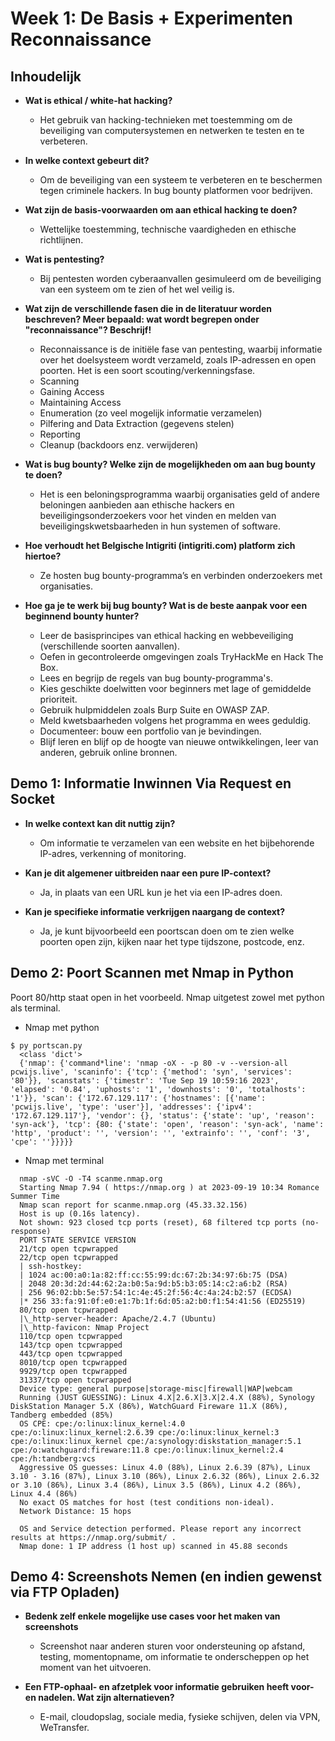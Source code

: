 # Week 1: De Basis + Experimenten Reconnaissance

## Inhoudelijk

- **Wat is ethical / white-hat hacking?**

  - Het gebruik van hacking-technieken met toestemming om de beveiliging van computersystemen en netwerken te testen en te verbeteren.

- **In welke context gebeurt dit?**

  - Om de beveiliging van een systeem te verbeteren en te beschermen tegen criminele hackers. In bug bounty platformen voor bedrijven.

- **Wat zijn de basis-voorwaarden om aan ethical hacking te doen?**

  - Wettelijke toestemming, technische vaardigheden en ethische richtlijnen.

- **Wat is pentesting?**

  - Bij pentesten worden cyberaanvallen gesimuleerd om de beveiliging van een systeem om te zien of het wel veilig is.

- **Wat zijn de verschillende fasen die in de literatuur worden beschreven? Meer bepaald: wat wordt begrepen onder "reconnaissance"? Beschrijf!**

  - Reconnaissance is de initiële fase van pentesting, waarbij informatie over het doelsysteem wordt verzameld, zoals IP-adressen en open poorten. Het is een soort scouting/verkenningsfase.
  - Scanning
  - Gaining Access
  - Maintaining Access
  - Enumeration (zo veel mogelijk informatie verzamelen)
  - Pilfering and Data Extraction (gegevens stelen)
  - Reporting
  - Cleanup (backdoors enz. verwijderen)

- **Wat is bug bounty? Welke zijn de mogelijkheden om aan bug bounty te doen?**

  - Het is een beloningsprogramma waarbij organisaties geld of andere beloningen aanbieden aan ethische hackers en beveiligingsonderzoekers voor het vinden en melden van beveiligingskwetsbaarheden in hun systemen of software.

- **Hoe verhoudt het Belgische Intigriti (intigriti.com) platform zich hiertoe?**

  - Ze hosten bug bounty-programma’s en verbinden onderzoekers met organisaties.

- **Hoe ga je te werk bij bug bounty? Wat is de beste aanpak voor een beginnend bounty hunter?**
  - Leer de basisprincipes van ethical hacking en webbeveiliging (verschillende soorten aanvallen).
  - Oefen in gecontroleerde omgevingen zoals TryHackMe en Hack The Box.
  - Lees en begrijp de regels van bug bounty-programma's.
  - Kies geschikte doelwitten voor beginners met lage of gemiddelde prioriteit.
  - Gebruik hulpmiddelen zoals Burp Suite en OWASP ZAP.
  - Meld kwetsbaarheden volgens het programma en wees geduldig.
  - Documenteer: bouw een portfolio van je bevindingen.
  - Blijf leren en blijf op de hoogte van nieuwe ontwikkelingen, leer van anderen, gebruik online bronnen.

## Demo 1: Informatie Inwinnen Via Request en Socket

- **In welke context kan dit nuttig zijn?**

  - Om informatie te verzamelen van een website en het bijbehorende IP-adres, verkenning of monitoring.

- **Kan je dit algemener uitbreiden naar een pure IP-context?**

  - Ja, in plaats van een URL kun je het via een IP-adres doen.

- **Kan je specifieke informatie verkrijgen naargang de context?**
  - Ja, je kunt bijvoorbeeld een poortscan doen om te zien welke poorten open zijn, kijken naar het type tijdszone, postcode, enz.

## Demo 2: Poort Scannen met Nmap in Python
Poort 80/http staat open in het voorbeeld. Nmap uitgetest zowel met python als terminal.
- Nmap met python
```
$ py portscan.py
  <class 'dict'>
  {'nmap': {'command*line': 'nmap -oX - -p 80 -v --version-all pcwijs.live', 'scaninfo': {'tcp': {'method': 'syn', 'services': '80'}}, 'scanstats': {'timestr': 'Tue Sep 19 10:59:16 2023', 'elapsed': '0.84', 'uphosts': '1', 'downhosts': '0', 'totalhosts': '1'}}, 'scan': {'172.67.129.117': {'hostnames': [{'name': 'pcwijs.live', 'type': 'user'}], 'addresses': {'ipv4': '172.67.129.117'}, 'vendor': {}, 'status': {'state': 'up', 'reason': 'syn-ack'}, 'tcp': {80: {'state': 'open', 'reason': 'syn-ack', 'name': 'http', 'product': '', 'version': '', 'extrainfo': '', 'conf': '3', 'cpe': ''}}}}}
```
- Nmap met terminal
```
  nmap -sVC -O -T4 scanme.nmap.org
  Starting Nmap 7.94 ( https://nmap.org ) at 2023-09-19 10:34 Romance Summer Time
  Nmap scan report for scanme.nmap.org (45.33.32.156)
  Host is up (0.16s latency).
  Not shown: 923 closed tcp ports (reset), 68 filtered tcp ports (no-response)
  PORT STATE SERVICE VERSION
  21/tcp open tcpwrapped
  22/tcp open tcpwrapped
  | ssh-hostkey:
  | 1024 ac:00:a0:1a:82:ff:cc:55:99:dc:67:2b:34:97:6b:75 (DSA)
  | 2048 20:3d:2d:44:62:2a:b0:5a:9d:b5:b3:05:14:c2:a6:b2 (RSA)
  | 256 96:02:bb:5e:57:54:1c:4e:45:2f:56:4c:4a:24:b2:57 (ECDSA)
  |* 256 33:fa:91:0f:e0:e1:7b:1f:6d:05:a2:b0:f1:54:41:56 (ED25519)
  80/tcp open tcpwrapped
  |\_http-server-header: Apache/2.4.7 (Ubuntu)
  |\_http-favicon: Nmap Project
  110/tcp open tcpwrapped
  143/tcp open tcpwrapped
  443/tcp open tcpwrapped
  8010/tcp open tcpwrapped
  9929/tcp open tcpwrapped
  31337/tcp open tcpwrapped
  Device type: general purpose|storage-misc|firewall|WAP|webcam
  Running (JUST GUESSING): Linux 4.X|2.6.X|3.X|2.4.X (88%), Synology DiskStation Manager 5.X (86%), WatchGuard Fireware 11.X (86%), Tandberg embedded (85%)
  OS CPE: cpe:/o:linux:linux_kernel:4.0 cpe:/o:linux:linux_kernel:2.6.39 cpe:/o:linux:linux_kernel:3 cpe:/o:linux:linux_kernel cpe:/a:synology:diskstation_manager:5.1 cpe:/o:watchguard:fireware:11.8 cpe:/o:linux:linux_kernel:2.4 cpe:/h:tandberg:vcs
  Aggressive OS guesses: Linux 4.0 (88%), Linux 2.6.39 (87%), Linux 3.10 - 3.16 (87%), Linux 3.10 (86%), Linux 2.6.32 (86%), Linux 2.6.32 or 3.10 (86%), Linux 3.4 (86%), Linux 3.5 (86%), Linux 4.2 (86%), Linux 4.4 (86%)
  No exact OS matches for host (test conditions non-ideal).
  Network Distance: 15 hops

  OS and Service detection performed. Please report any incorrect results at https://nmap.org/submit/ .
  Nmap done: 1 IP address (1 host up) scanned in 45.88 seconds
```

## Demo 4: Screenshots Nemen (en indien gewenst via FTP Opladen)

- **Bedenk zelf enkele mogelijke use cases voor het maken van screenshots**

  - Screenshot naar anderen sturen voor ondersteuning op afstand, testing, momentopname, om informatie te onderscheppen op het moment van het uitvoeren.

- **Een FTP-ophaal- en afzetplek voor informatie gebruiken heeft voor- en nadelen. Wat zijn alternatieven?**
  - E-mail, cloudopslag, sociale media, fysieke schijven, delen via VPN, WeTransfer.
